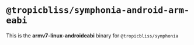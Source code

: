 # `@tropicbliss/symphonia-android-arm-eabi`

This is the **armv7-linux-androideabi** binary for `@tropicbliss/symphonia`
